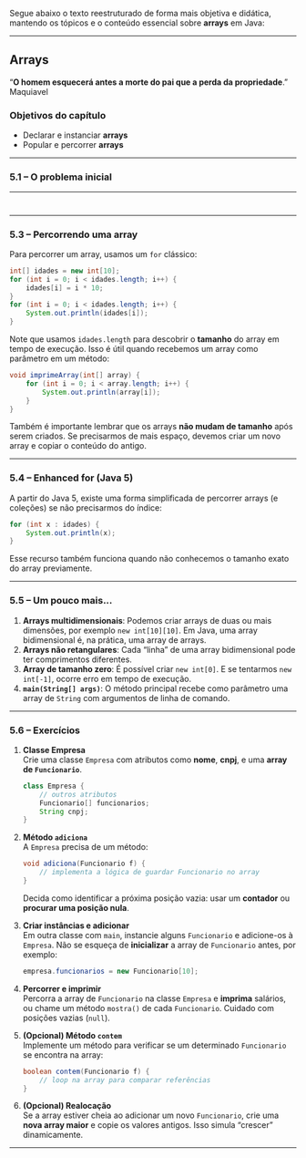 Segue abaixo o texto reestruturado de forma mais objetiva e didática, mantendo os tópicos e o conteúdo essencial sobre **arrays** em Java:

---

## Arrays

“**O homem esquecerá antes a morte do pai que a perda da propriedade**.”  
Maquiavel

### **Objetivos do capítulo**
- Declarar e instanciar **arrays**  
- Popular e percorrer **arrays**  

---

### **5.1 – O problema inicial**



---

#
---

### **5.3 – Percorrendo uma array**

Para percorrer um array, usamos um `for` clássico:

```java
int[] idades = new int[10];
for (int i = 0; i < idades.length; i++) {
    idades[i] = i * 10;
}
for (int i = 0; i < idades.length; i++) {
    System.out.println(idades[i]);
}
```

Note que usamos `idades.length` para descobrir o **tamanho** do array em tempo de execução. Isso é útil quando recebemos um array como parâmetro em um método:

```java
void imprimeArray(int[] array) {
    for (int i = 0; i < array.length; i++) {
        System.out.println(array[i]);
    }
}
```

Também é importante lembrar que os arrays **não mudam de tamanho** após serem criados. Se precisarmos de mais espaço, devemos criar um novo array e copiar o conteúdo do antigo.

---

### **5.4 – Enhanced for (Java 5)**

A partir do Java 5, existe uma forma simplificada de percorrer arrays (e coleções) se não precisarmos do índice:

```java
for (int x : idades) {
    System.out.println(x);
}
```

Esse recurso também funciona quando não conhecemos o tamanho exato do array previamente.

---

### **5.5 – Um pouco mais...**

1. **Arrays multidimensionais**: Podemos criar arrays de duas ou mais dimensões, por exemplo `new int[10][10]`. Em Java, uma array bidimensional é, na prática, uma array de arrays.  
2. **Arrays não retangulares**: Cada “linha” de uma array bidimensional pode ter comprimentos diferentes.  
3. **Array de tamanho zero**: É possível criar `new int[0]`. E se tentarmos `new int[-1]`, ocorre erro em tempo de execução.  
4. **`main(String[] args)`**: O método principal recebe como parâmetro uma array de `String` com argumentos de linha de comando.

---

### **5.6 – Exercícios**

1. **Classe Empresa**  
   Crie uma classe `Empresa` com atributos como **nome**, **cnpj**, e uma **array de `Funcionario`**.  
   ```java
   class Empresa {
       // outros atributos
       Funcionario[] funcionarios;
       String cnpj;
   }
   ```

2. **Método `adiciona`**  
   A `Empresa` precisa de um método:
   ```java
   void adiciona(Funcionario f) {
       // implementa a lógica de guardar Funcionario no array
   }
   ```
   Decida como identificar a próxima posição vazia: usar um **contador** ou **procurar uma posição nula**.

3. **Criar instâncias e adicionar**  
   Em outra classe com `main`, instancie alguns `Funcionario` e adicione-os à `Empresa`. Não se esqueça de **inicializar** a array de `Funcionario` antes, por exemplo:  
   ```java
   empresa.funcionarios = new Funcionario[10];
   ```

4. **Percorrer e imprimir**  
   Percorra a array de `Funcionario` na classe `Empresa` e **imprima** salários, ou chame um método `mostra()` de cada `Funcionario`. Cuidado com posições vazias (`null`).

5. **(Opcional) Método `contem`**  
   Implemente um método para verificar se um determinado `Funcionario` se encontra na array:  
   ```java
   boolean contem(Funcionario f) {
       // loop na array para comparar referências
   }
   ```

6. **(Opcional) Realocação**  
   Se a array estiver cheia ao adicionar um novo `Funcionario`, crie uma **nova array maior** e copie os valores antigos. Isso simula “crescer” dinamicamente.

---
